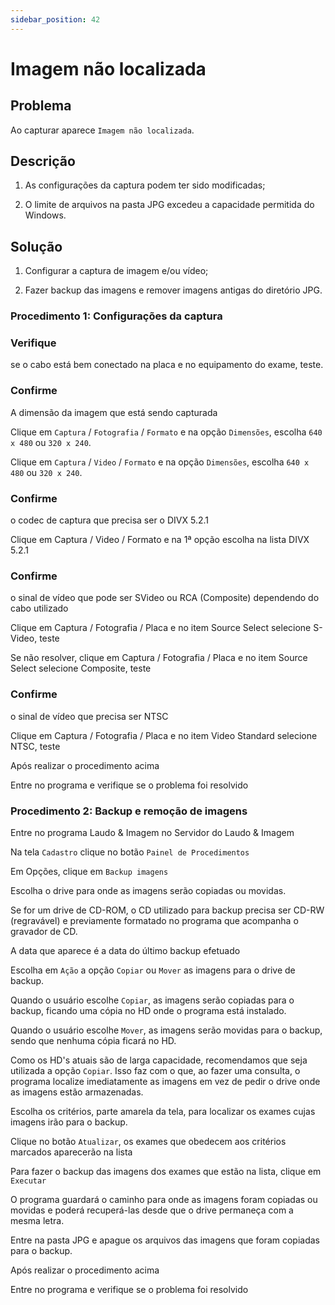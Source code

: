 ```yaml
---
sidebar_position: 42
---
```


# Imagem não localizada

## Problema

Ao capturar aparece `Imagem não localizada`.

## Descrição

1. As configurações da captura podem ter sido modificadas;

2. O limite de arquivos na pasta JPG excedeu a capacidade permitida
do Windows.

## Solução

1. Configurar a captura de imagem e/ou vídeo;

2. Fazer backup das imagens e remover imagens antigas do diretório
JPG.

### Procedimento 1: Configurações da captura

### Verifique

se o cabo está bem conectado na placa e no equipamento do exame,
teste.

### Confirme

A dimensão da imagem que está sendo capturada

Clique em `Captura` / `Fotografia` / `Formato` e na opção `Dimensões`,
escolha `640 x 480` ou `320 x 240`.

Clique em `Captura` / `Video` / `Formato` e na opção `Dimensões`, escolha
`640 x 480` ou `320 x 240`.

### Confirme

o codec de captura que precisa ser o DIVX 5.2.1

Clique em Captura / Video / Formato e na 1ª opção escolha na lista
DIVX 5.2.1

### Confirme

o sinal de vídeo que pode ser SVideo ou RCA (Composite) dependendo
do cabo utilizado

Clique em Captura / Fotografia / Placa e no item Source Select
selecione S-Video, teste

Se não resolver, clique em Captura / Fotografia / Placa e no item
Source Select selecione Composite, teste

### Confirme

o sinal de vídeo que precisa ser NTSC

Clique em Captura / Fotografia / Placa e no item Video Standard
selecione NTSC, teste

Após realizar o procedimento acima

Entre no programa e verifique se o problema foi resolvido

### Procedimento 2: Backup e remoção de imagens

Entre no programa Laudo & Imagem no Servidor do Laudo & Imagem

Na tela `Cadastro` clique no botão `Painel de Procedimentos`

Em Opções, clique em `Backup imagens`

Escolha o drive para onde as imagens serão copiadas ou movidas.

Se for um drive de CD-ROM, o CD utilizado para backup precisa ser
CD-RW (regravável) e previamente formatado no programa que acompanha
o gravador de CD.

A data que aparece é a data do último backup efetuado

Escolha em `Ação` a opção `Copiar` ou `Mover` as imagens para
o drive de backup.

Quando o usuário escolhe `Copiar`, as imagens serão copiadas para
o backup, ficando uma cópia no HD onde o programa está instalado.

Quando o usuário escolhe `Mover`, as imagens serão movidas para o
backup, sendo que nenhuma cópia ficará no HD.

Como os HD\'s atuais são de larga capacidade, recomendamos que seja
utilizada a opção `Copiar`. Isso faz com o que, ao fazer uma
consulta, o programa localize imediatamente as imagens em vez de
pedir o drive onde as imagens estão armazenadas.

Escolha os critérios, parte amarela da tela, para localizar os
exames cujas imagens irão para o backup.

Clique no botão `Atualizar`, os exames que obedecem aos critérios
marcados aparecerão na lista

Para fazer o backup das imagens dos exames que estão na lista,
clique em `Executar`

O programa guardará o caminho para onde as imagens foram copiadas ou
movidas e poderá recuperá-las desde que o drive permaneça com a
mesma letra.

Entre na pasta JPG e apague os arquivos das imagens que foram
copiadas para o backup.

Após realizar o procedimento acima

Entre no programa e verifique se o problema foi resolvido